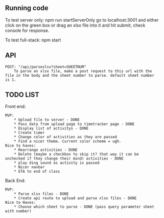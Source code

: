 Running code
------------
To test server only: npm run startServerOnly
    go to localhost:3001 and either click on the green box or drag an xlsx file into it and hit submit, check console for response.

To test full-stack: npm start

API
--------------
    POST: "/api/parsexlsx?sheet=SHEETNUM"
        To parse an xlsx file, make a post request to this url with the file in the body and the sheet number to parse. default sheet number is 1.

TODO LIST
----------

Front end:

    MVP:
        * Upload file to server - DONE
        * Pass data from upload page to timetracker page - DONE
        * Display list of activitys - DONE
        * Create timer
        * Change color of activities as they are passed
        * Find a nicer theme. Current color scheme = ugh.
    Nice to haves:
        * Rearrange activities - DONE
        * Delete (maybe a checkbox to skip it? that way it can be unchecked if they change their mind) activities - DONE
        * play ding sound as activity is passed
        * Nicer navbar
        * ETA to end of class

Back End:

    MVP: 
        * Parse xlsx files - DONE
        * Create api route to upload and parse xlsx files - DONE
    Nice to Haves:
        * Choose which sheet to parse - DONE (pass query parameter sheet with number)
